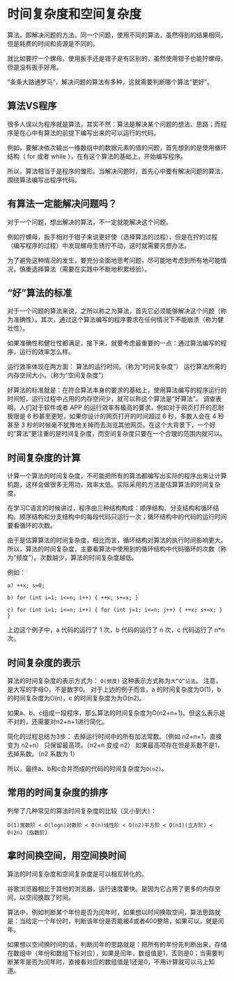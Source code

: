 # 时间复杂度和空间复杂度

算法，即解决问题的方法。同一个问题，使用不同的算法，虽然得到的结果相同，但是耗费的时间和资源是不同的。

就比如要拧一个螺母，使用扳手还是钳子是有区别的，虽然使用钳子也能拧螺母，但是没有扳手好用。

“条条大路通罗马”，解决问题的算法有多种，这就需要判断哪个算法“更好”。

## 算法VS程序

很多人误以为程序就是算法，其实不然：算法是解决某个问题的想法、思路；而程序是在心中有算法的前提下编写出来的可以运行的代码。

例如，要解决依次输出一维数组中的数据元素的值的问题，首先想到的是使用循环结构（ for 或者 while ），在有这个算法的基础上，开始编写程序。

所以，算法相当于是程序的雏形。当解决问题时，首先心中要有解决问题的算法，围绕算法编写出程序代码。

## 有算法一定能解决问题吗？

对于一个问题，想出解决的算法，不一定就能解决这个问题。

例如拧螺母，扳手相对于钳子来说更好使（选择算法的过程），但是在拧的过程（编写程序的过程）中发现螺母生锈拧不动，这时就需要另想办法。

为了避免这种情况的发生，要充分全面地思考问题，尽可能地考虑到所有地可能情况，慎重选择算法（需要在实践中不断地积累经验）。

## “好”算法的标准

对于一个问题的算法来说，之所以称之为算法，首先它必须能够解决这个问题（称为准确性）。其次，通过这个算法编写的程序要求在任何情况下不能崩溃（称为健壮性）。

如果准确性和健壮性都满足，接下来，就要考虑最重要的一点：通过算法编写的程序，运行的效率怎么样。

运行效率体现在两方面：
算法的运行时间。（称为“时间复杂度”）
运行算法所需的内存空间大小。（称为“空间复杂度”）

好算法的标准就是：在符合算法本身的要求的基础上，使用算法编写的程序运行的时间短，运行过程中占用的内存空间少，就可以称这个算法是“好算法”。
调查表明，人们对于软件或者 APP 的运行效率有极高的要求，例如对于网页打开的忍耐极限是 6 秒甚至更短，如果你设计的网页打开的时间超过 6 秒，多数人会在 4 秒甚至 3 秒的时候毫不犹豫地关掉而去浏览其他网页。在这个大背景下，一个好的“算法”更注重的是时间复杂度，而空间复杂度只要在一个合理的范围内就可以。

## 时间复杂度的计算

计算一个算法的时间复杂度，不可能把所有的算法都编写出实际的程序出来让计算机跑，这样会做很多无用功，效率太低。实际采用的方法是估算算法的时间复杂度。

在学习C语言的时候讲过，程序由三种结构构成：顺序结构、分支结构和循环结构。顺序结构和分支结构中的每段代码只运行一次；循环结构中的代码的运行时间要看循环的次数。

由于是估算算法的时间复杂度，相比而言，循环结构对算法的执行时间影响更大。所以，算法的时间复杂度，主要看算法中使用到的循环结构中代码循环的次数（称为“频度”）。次数越少，算法的时间复杂度越低。

例如：

```
a) ++x; s=0;

b) for (int i=1; i<=n; i++) { ++x; s+=x; }

c) for (int i=1; i<=n; i++) { for (int j=1; i<=n; j++) { ++x; s+=x; } }
```

上边这个例子中，a 代码的运行了 1 次，b 代码的运行了 n 次，c 代码运行了 n*n 次。

## 时间复杂度的表示

算法的时间复杂度的表示方式为：
`O(频度)`
这种表示方式称为`大“O”记法`。
注意，是大写的字母O，不是数字0。
对于上边的例子而言，a 的时间复杂度为O(1)，b 的时间复杂度为O(n)，c 的时间复杂度为为O(n2)。

如果a、b、c组成一段程序，那么算法的时间复杂度为O(n2+n+1)。但这么表示是不对的，还需要对n2+n+1进行简化。

简化的过程总结为3步：
去掉运行时间中的所有加法常数。（例如 n2+n+1，直接变为 n2+n）
只保留最高项。（n2+n 变成 n2）
如果最高项存在但是系数不是1，去掉系数。（n2 系数为 1）

所以，最终a、b和c合并而成的代码的时间复杂度为`O(n2)`。

## 常用的时间复杂度的排序

列举了几种常见的算法时间复杂度的比较（又小到大）：

`O(1)常数阶 < O(logn)对数阶 < O(n)线性阶 < O(n2)平方阶 < O(n3)(立方阶) < O(2n) (指数阶)`

## 拿时间换空间，用空间换时间

算法的时间复杂度和空间复杂度是可以相互转化的。

谷歌浏览器相比于其他的浏览器，运行速度要快。是因为它占用了更多的内存空间，以空间换取了时间。

算法中，例如判断某个年份是否为闰年时，如果想以时间换取空间，算法思路就是：当给定一个年份时，判断该年份是否能被4或者400整除，如果可以，就是闰年。

如果想以空间换时间的话，判断闰年的思路就是：把所有的年份先判断出来，存储在数组中（年份和数组下标对应），如果是闰年，数组值是1，否则是0；当需要判断某年是否为闰年时，直接看对应的数组值是1还是0，不用计算就可以马上知道。